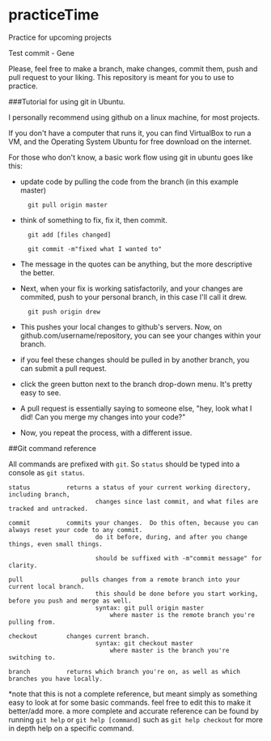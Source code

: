 practiceTime
============

Practice for upcoming projects

Test commit - Gene

Please, feel free to make a branch, make changes, commit them, push and pull request to your liking.  This repository is meant for you to use to practice.

###Tutorial for using git in Ubuntu.

I personally recommend using github on a linux machine, for most projects.  

If you don't have a computer that runs it, you can find VirtualBox to run a VM, and the Operating System Ubuntu for free download on the internet.

For those who don't know, a basic work flow using git in ubuntu goes like this:

* update code by pulling the code from the branch  (in this example master)
	
		git pull origin master

* think of something to fix, fix it, then commit.

		git add [files changed]

		git commit -m"fixed what I wanted to"

* The message in the quotes can be anything, but the more descriptive the better.

* Next, when your fix is working satisfactorily, and your changes are commited, push to your personal branch, in this case I'll call it drew.

		git push origin drew

* This pushes your local changes to github's servers.  Now, on github.com/username/repository, you can see your changes within your branch.

* if you feel these changes should be pulled in by another branch, you can submit a pull request.  

* click the green button next to the branch drop-down menu.  It's pretty easy to see.  

* A pull request is essentially saying to someone else, "hey, look what I did! Can you merge my changes into your code?"

* Now, you repeat the process, with a different issue.  

##Git command reference

All commands are prefixed with `git`.   So `status` should be typed into a console as `git status`.  

	status			returns a status of your current working directory, including branch, 
							changes since last commit, and what files are tracked and untracked.

	commit			commits your changes.  Do this often, because you can always reset your code to any commit. 
							do it before, during, and after you change things, even small things.  
					
							should be suffixed with -m"commit message" for clarity. 

	pull				pulls changes from a remote branch into your current local branch. 
							this should be done before you start working, before you push and merge as well.
							syntax: git pull origin master
								where master is the remote branch you're pulling from.

	checkout		changes current branch.
							syntax: git checkout master
								where master is the branch you're switching to.

	branch			returns which branch you're on, as well as which branches you have locally.

\*note that this is not a complete reference, but meant simply as something easy to look at for some basic commands. 
	feel free to edit this to make it better/add more.
	a more complete and accurate reference can be found by running `git help` 
	or `git help [command]` such as `git help checkout` for more in depth help on a specific command.
